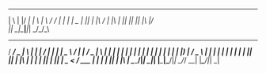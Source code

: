 _   _  ____ ___ _   ___  __
 | \ | |/ ___|_ _| \ | \ \/ /
 |  \| | |  _ | ||  \| |\  /
 | |\  | |_| || || |\  |/  \
 |_| \_|\____|___|_| \_/_/\_\



 ____ ___  _   _ _____ ___ ____ _   _ ____      _  _____ ___ ___  _   _
  / ___/ _ \| \ | |  ___|_ _/ ___| | | |  _ \    / \|_   _|_ _/ _ \| \ | |
  | |  | | | |  \| | |_   | | |  _| | | | |_) |  / _ \ | |  | | | | |  \| |
  | |__| |_| | |\  |  _|  | | |_| | |_| |  _ <  / ___ \| |  | | |_| | |\  |
   \____\___/|_| \_|_|   |___\____|\___/|_| \_\/_/   \_\_| |___\___/|_| \_|
